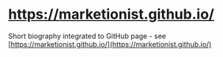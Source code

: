 # https://marketionist.github.io/

Short biography integrated to GitHub page - see [https://marketionist.github.io/](https://marketionist.github.io/)

